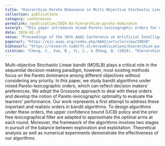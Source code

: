 ```yaml
---
title: "Hierarchize Pareto Dominance in Multi-Objective Stochastic Linear Bandits"
collection: publications
category: conferences
permalink: /publication/2024-02-hierarchize-pareto-dominance
excerpt: "This paper introduces mixed Pareto-lexicographic orders for multi-objective stochastic linear bandits, allowing algorithms to capture both Pareto and lexicographic preferences via the Grossone methodology."
date: 2024-02-27
venue: "Proceedings of the 38th AAAI Conference on Artificial Intelligence (AAAI-24)"
paperurl: "https://ojs.aaai.org/index.php/AAAI/article/view/29030"
bibtexurl: "https://research.tudelft.nl/en/publications/hierarchize-pareto-dominance-in-multi-objective-stochastic-linear"
citation: "Cheng, J., Xue, B., Yi, J., & Zhang, Q. (2024). “Hierarchize Pareto Dominance in Multi-Objective Stochastic Linear Bandits.” *Proceedings of the 38th AAAI Conference on Artificial Intelligence (AAAI-24)*, pp. 11489–11497."
---
```


Multi-objective Stochastic Linear bandit (MOSLB) plays a critical role in the sequential decision-making paradigm, however, most existing methods focus on the Pareto dominance among different objectives without considering any priority. In this paper, we study bandit algorithms under mixed Pareto-lexicographic orders, which can reflect decision makers' preferences. We adopt the Grossone approach to deal with these orders and develop the notion of Pareto-lexicographic optimality to evaluate the learners' performance. Our work represents a first attempt to address these important and realistic orders in bandit algorithms. To design algorithms under these orders, the upper confidence bound (UCB) policy and the prior free lexicographical filter are adapted to approximate the optimal arms at each round. Moreover, the framework of the algorithms involves two stages in pursuit of the balance between exploration and exploitation. Theoretical analysis as well as numerical experiments demonstrate the effectiveness of our algorithms.